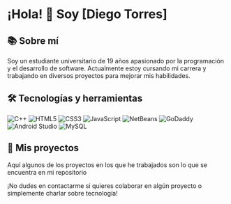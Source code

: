 # ¡Hola! 👋 Soy [Diego Torres]

## 📚 Sobre mí
Soy un estudiante universitario de 19 años apasionado por la programación y el desarrollo de software. Actualmente estoy cursando mi carrera y trabajando en diversos proyectos para mejorar mis habilidades.

## 🛠️ Tecnologías y herramientas
![C++](https://img.shields.io/badge/-C++-00599C?style=flat-square&logo=c%2B%2B&logoColor=white)
![HTML5](https://img.shields.io/badge/-HTML5-E34F26?style=flat-square&logo=html5&logoColor=white)
![CSS3](https://img.shields.io/badge/-CSS3-1572B6?style=flat-square&logo=css3&logoColor=white)
![JavaScript](https://img.shields.io/badge/-JavaScript-F7DF1E?style=flat-square&logo=javascript&logoColor=black)
![NetBeans](https://img.shields.io/badge/-NetBeans-1B6AC6?style=flat-square&logo=apache-netbeans-ide&logoColor=white)
![GoDaddy](https://img.shields.io/badge/-GoDaddy-1BDBDB?style=flat-square&logo=godaddy&logoColor=white)
![Android Studio](https://img.shields.io/badge/-Android%20Studio-3DDC84?style=flat-square&logo=android-studio&logoColor=white)
![MySQL](https://img.shields.io/badge/-MySQL-4479A1?style=flat-square&logo=mysql&logoColor=white)

## 🚀 Mis proyectos
Aquí algunos de los proyectos en los que he trabajados son lo que se encuentra en mi repositorio


¡No dudes en contactarme si quieres colaborar en algún proyecto o simplemente charlar sobre tecnología!
